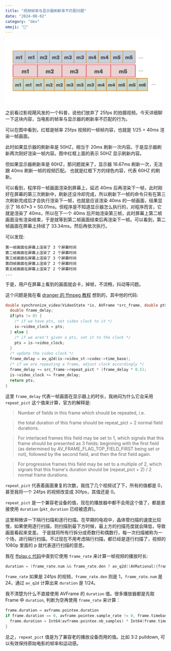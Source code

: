 ```yaml
---
title: "视频帧率与显示器刷新率不匹配问题"
date: "2024-08-02"
category: "dev"
emoji: "🎥"
---
```


![25fps-to-60hz](fps.png)

之前看过影视飓风发的一个科普，说他们放弃了 25fps 的拍摄视频。今天详细聊一下这块内容，当电影的帧率与显示器的刷新率不匹配的行为。


可以在图中看到，红框是帧率 25fps 视频的一帧帧内容，也就是 1/25 = 40ms 渲染一帧画面。

此时如果显示器的刷新率是 50HZ，相当于 20ms 刷新一次内容。于是显示器刷新两次刚好渲染一帧内容。图中红框上面的表示 50HZ 显示刷新内容。

但如果显示器刷新率是 60HZ，那问题就来了，显示器 16.67ms 刷新一次，无法跟 40ms 刷新一帧的视频匹配。 也就是红框下方的绿色内容，代表 60HZ 的刷新。


可以看到，程序将一帧画面渲染到屏幕上，延迟 40ms 后再渲染下一帧，此时刚好在屏幕的第三次刷新中，刷新还没冷却完成，所以刷新下一帧的命令只有在第三次刷新完成后才会执行渲染下一帧，也就是应该渲染 40ms 的一帧画面，结果显示了 16.67*3 = 50.01ms。但程序是不知道显示器怎么执行的，对程序而言，它就是渲染了 40ms，所以在下一个 40ms 后开始渲染第三帧，此时屏幕上第二帧画面没有渲染结束，于是就等到第二帧画面结束后再渲染下一帧。可以看到，第二帧画面在屏幕上持续了 33.34ms。然后再依次执行。

可以发现:

```
第一帧画面在屏幕上渲染了 3 个屏幕时间
第二帧画面在屏幕上渲染了 2 个屏幕时间
第三帧画面在屏幕上渲染了 3 个屏幕时间
第四帧画面在屏幕上渲染了 2 个屏幕时间
第五帧画面在屏幕上渲染了 2 个屏幕时间
...
```

于是，用户在屏幕上看到的画面就会卡，掉帧，不流畅，抖动等问题。


这个问题是我在看 [dranger 的 ffmpeg 教程](http://dranger.com/ffmpeg/tutorial05.html) 想到的，其中他的代码:

```c
double synchronize_video(VideoState *is, AVFrame *src_frame, double pts) {
  double frame_delay;
  if(pts != 0) {
    /* if we have pts, set video clock to it */
    is->video_clock = pts;
  } else {
    /* if we aren't given a pts, set it to the clock */
    pts = is->video_clock;
  }
  /* update the video clock */
  frame_delay = av_q2d(is->video_st->codec->time_base);
  /* if we are repeating a frame, adjust clock accordingly */
  frame_delay += src_frame->repeat_pict * (frame_delay * 0.5);
  is->video_clock += frame_delay;
  return pts;
}
```

这里 `frame_delay` 代表一帧画面在显示器上的时长，我纳闷为什么它会采用 `repeat_pict` 这个值来计算，官方的解释是:

> Number of fields in this frame which should be repeated, i.e.

> the total duration of this frame should be repeat_pict + 2 normal field durations.

> For interlaced frames this field may be set to 1, which signals that this frame should be presented as 3 fields: beginning with the first field (as determined by AV_FRAME_FLAG_TOP_FIELD_FIRST being set or not), followed by the second field, and then the first field again.

> For progressive frames this field may be set to a multiple of 2, which signals that this frame's duration should be (repeat_pict + 2) / 2 normal frame durations.

`repeat_pict` 代表着画面重复的次数，我找了几个视频试了下，所有的值都是 0，甚至我将一个 24fps 的视频改变成 30fps，其值还是 0。

`repeat_pict` 是一个兼容老设备的值，现在的播放器中都不会用这个值了，都是直接使用 `duration` (`pkt_duration` 已经被遗弃)。

这里稍微讲一下隔行扫描和逐行扫描。在早期的电视中，晶体管扫描的速度比较慢，如果使用逐行扫描，则扫描到最下方时候，最上方的扫描亮度就会降低，导致画面看起来变差。
于是就将所有行拆分成奇数行和偶数行，每一次扫描被称为一个场，进行隔行扫描。不过现在不用考虑隔行扫描，都已经是逐行扫描了，视频的 1080p 里面的 p 就代表逐行扫描的意思。


我在 [ffplay.c 代码](https://github.com/FFmpeg/FFmpeg/blob/master/fftools/ffplay.c#L2241)中查到它使用 `frame_rate` 来计算一帧视频的播放时长:

```c
duration = (frame_rate.num && frame_rate.den ? av_q2d((AVRational){frame_rate.den, frame_rate.num}) : 0);
```

`frame_rate` 如果是 24fps 的视频，`frame_rate.den` 则是 1，`frame_rate.num` 是 24，通过 `av_q2d` 计算出来 `duration` 是 1/24。


我不清楚为什么不直接使用 AVFrame 的 `duration` 值。很多播放器都是先取 Frame 中 `duration`, 判断为空再使用 `frame_rate` 来计算：

```c
frame.duration = avframe.pointee.duration
if frame.duration == 0, avframe.pointee.sample_rate != 0, frame.timebase.num != 0 {
  frame.duration = Int64(avframe.pointee.nb_samples) * Int64(frame.timebase.den) / (Int64(avframe.pointee.sample_rate) * Int64(frame.timebase.num))
}
```

总之，`repeat_pict` 值是为了兼容老的播放设备而用的值。比如 3:2 pulldown, 可以有效保持原始电影的帧率和运动感。

